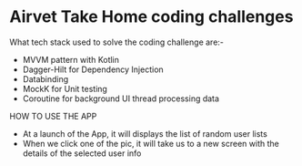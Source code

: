 # Airvet Take Home coding challenges

What tech stack used to solve the coding challenge are:-	
- MVVM pattern with Kotlin
- Dagger-Hilt for Dependency Injection
- Databinding
- MockK for Unit testing
- Coroutine for background UI thread processing data

HOW TO USE THE APP
- At a launch of the App, it will displays the list of random user lists 
- When we click one of the pic, it will take us to a new screen with the details of the selected user info 
